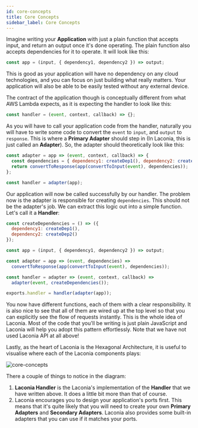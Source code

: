 ```yaml
---
id: core-concepts
title: Core Concepts
sidebar_label: Core Concepts
---
```


Imagine writing your **Application** with just a plain function that accepts
input, and return an output once it's done operating. The plain function also
accepts dependencies for it to operate. It will look like this:

```js
const app = (input, { dependency1, dependency2 }) => output;
```

This is good as your application will have no dependency on any cloud
technologies, and you can focus on just building what really matters. Your
application will also be able to be easily tested without any external device.

The contract of the application though is conceptually different from what AWS
Lambda expects, as it is expecting the handler to look like this:

```js
const handler = (event, context, callback) => {};
```

As you will have to call your application code from the handler, naturally you
will have to write some code to convert the `event` to `input`, and `output` to
`response`. This is where a **Primary Adapter** should step in (In Laconia, this
is just called an **Adapter**). So, the adapter should theoretically look like
this:

```javascript
const adapter = app => (event, context, callback) => {
  const dependencies = { dependency1: createDep1(), dependency2: createDep2() };
  return convertToResponse(app(convertToInput(event), dependencies));
};

const handler = adapter(app);
```

Our application will now be called successfully by our handler. The problem now
is the adapter is responsible for creating `dependencies`. This should not be
the adapter's job. We can extract this logic out into a simple function. Let's
call it a **Handler**:

```js
const createDependencies = () => ({
  dependency1: createDep1(),
  dependency2: createDep2()
});

const app = (input, { dependency1, dependency2 }) => output;

const adapter = app => (event, dependencies) =>
  convertToResponse(app(convertToInput(event), dependencies));

const handler = adapter => (event, context, callback) =>
  adapter(event, createDependencies());

exports.handler = handler(adapter(app));
```

You now have different functions, each of them with a clear responsibility. It
is also nice to see that all of them are wired up at the top level so that you
can explicitly see the flow of requests instantly. This is the whole idea of
Laconia. Most of the code that you'll be writing is just plain JavaScript and
Laconia will help you adopt this pattern effortlessly. Note that we have not
used Laconia API at all above!

Lastly, as the heart of Laconia is the Hexagonal Architecture, it is useful to
visualise where each of the Laconia components plays:

![core-concepts](assets/core-concepts.drawio.svg)

There a couple of things to notice in the diagram:

1. **Laconia Handler** is the Laconia's implementation of the **Handler** that
   we have written above. It does a little bit more than that of course.
2. Laconia encourages you to design your application's ports first. This means
   that it's quite likely that you will need to create your own **Primary Adapters**
   and **Secondary Adapters**. Laconia also provides some built-in adapters that
   you can use if it matches your ports.
